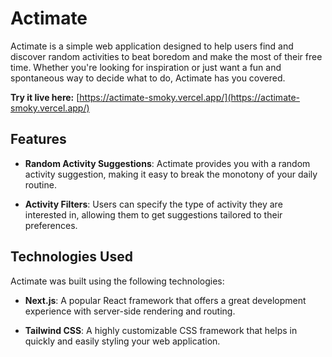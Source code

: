 # Actimate

Actimate is a simple web application designed to help users find and discover random activities to beat boredom and make the most of their free time. Whether you're looking for inspiration or just want a fun and spontaneous way to decide what to do, Actimate has you covered.

**Try it live here:** [https://actimate-smoky.vercel.app/](https://actimate-smoky.vercel.app/)

## Features

- **Random Activity Suggestions**: Actimate provides you with a random activity suggestion, making it easy to break the monotony of your daily routine.

- **Activity Filters**: Users can specify the type of activity they are interested in, allowing them to get suggestions tailored to their preferences.

## Technologies Used

Actimate was built using the following technologies:

- **Next.js**: A popular React framework that offers a great development experience with server-side rendering and routing.

- **Tailwind CSS**: A highly customizable CSS framework that helps in quickly and easily styling your web application.